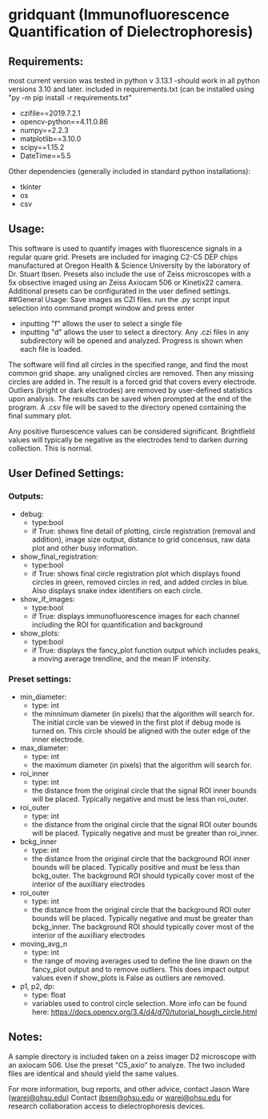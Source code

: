 # gridquant (Immunofluorescence Quantification of Dielectrophoresis)

## Requirements:
most current version was tested in python v 3.13.1
-should work in all python versions 3.10 and later.
included in requirements.txt (can be installed using "py -m pip install -r requirements.txt"
- czifile==2019.7.2.1
- opencv-python==4.11.0.86
- numpy==2.2.3
- matplotlib==3.10.0
- scipy==1.15.2
- DateTime==5.5

Other dependencies (generally included in standard python installations):
- tkinter
- os
- csv

## Usage:
This software is used to quantify images with fluorescence signals in a regular quare grid. Presets are included for imaging C2-C5 DEP chips manufactured at Oregon Health & Science University by the laboratory of Dr. Stuart Ibsen. Presets also include the use of Zeiss microscopes with a 5x obsective imaged using an Zeiss Axiocam 506 or Kinetix22 camera. Additional presets can be configurated in the user defined settings.
##General Usage:
Save images as CZI files.
run the .py script
input selection into command prompt window and press enter
- inputting "f" allows the user to select a single file
- inputting "d" allows the user to select a directory. Any .czi files in any subdirectory will be opened and analyzed. Progress is shown when each file is loaded.

The software will find all circles in the specified range, and find the most common grid shape. any unaligned circles are removed. Then any missing circles are added in. The result is a forced grid that covers every electrode. Outliers (bright or dark electrodes) are removed by user-defined statistics upon analysis.
The results can be saved when prompted at the end of the program. A .csv file will be saved to the directory opened containing the final summary plot.

Any positive fluroescence values can be considered significant. Brightfield values will typically be negative as the electrodes tend to darken durring collection. This is normal.

## User Defined Settings:
### Outputs:
- debug: 
  - type:bool
  - if True:
    shows fine detail of plotting, circle registration (removal and addition), image size output, distance to grid concensus, raw data plot and other busy information.
- show_final_registration:
  - type:bool
  - if True:
    shows final circle registration plot which displays found circles in green, removed circles in red, and added circles in blue. Also displays snake index identifiers on each circle.
- show_if_images:
  - type:bool
  - if True:
    displays immunofluorescence images for each channel including the ROI for quantification and background
- show_plots:
  - type:bool
  - if True:
    displays the fancy_plot function output which includes peaks, a moving average trendline, and the mean IF intensity.

### Preset settings:
- min_diameter:
  - type: int
  - the minnimum diameter (in pixels) that the algorithm will search for. The initial circle van be viewed in the first plot if debug mode is turned on. This circle should be aligned with the outer edge of the inner electrode. 
- max_diameter:
  - type: int
  - the maximum diameter (in pixels) that the algorithm will search for.
- roi_inner
  - type: int
  - the distance from the original circle that the signal ROI inner bounds will be placed. Typically negative and must be less than roi_outer.
- roi_outer
  - type: int
  - the distance from the original circle that the signal ROI outer bounds will be placed. Typically negative and must be greater than roi_inner.
- bckg_inner
  - type: int
  - the distance from the original circle that the background ROI inner bounds will be placed. Typically positive and must be less than bckg_outer. The background ROI should typically cover most of the interior of the auxilliary electrodes
- roi_outer
  - type: int
  - the distance from the original circle that the background ROI outer bounds will be placed. Typically negative and must be greater than bckg_inner. The background ROI should typically cover most of the interior of the auxilliary electrodes
- moving_avg_n
  - type: int
  - the range of moving averages used to define the line drawn on the fancy_plot output and to remove outliers. This does impact output values even if show_plots is False as outliers are removed.
- p1, p2, dp:
  - type: float
  - variables used to control circle selection. More info can be found here: https://docs.opencv.org/3.4/d4/d70/tutorial_hough_circle.html

## Notes:
A sample directory is included taken on a zeiss imager D2 microscope with an axiocam 506. Use the preset "C5_axio" to analyze. The two included files are identical and should yield the same values.

For more information, bug reports, and other advice, contact Jason Ware (warej@ohsu.edu)
Contact ibsen@ohsu.edu or warej@ohsu.edu for research collaboration access to dielectrophoresis devices. 


